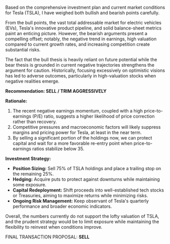 Based on the comprehensive investment plan and current market conditions for Tesla (TSLA), I have weighed both bullish and bearish points carefully.

From the bull points, the vast total addressable market for electric vehicles (EVs), Tesla's innovative product pipeline, and solid balance-sheet metrics paint an enticing picture. However, the bearish arguments present a compelling offset; notably, the negative trend in earnings, high valuation compared to current growth rates, and increasing competition create substantial risks.

The fact that the bull thesis is heavily reliant on future potential while the bear thesis is grounded in current negative trajectories strengthens the argument for caution. Historically, focusing excessively on optimistic visions has led to adverse outcomes, particularly in high-valuation stocks when negative realities emerge.

**Recommendation: SELL / TRIM AGGRESSIVELY**

**Rationale:**
1. The recent negative earnings momentum, coupled with a high price-to-earnings (P/E) ratio, suggests a higher likelihood of price correction rather than recovery.
2. Competitive pressures and macroeconomic factors will likely suppress margins and pricing power for Tesla, at least in the near term.
3. By selling a significant portion of the holdings now, we can protect capital and wait for a more favorable re-entry point when price-to-earnings ratios stabilize below 35. 

**Investment Strategy:**
- **Position Sizing:** Sell 75% of TSLA holdings and place a trailing stop on the remaining 25%.
- **Hedging:** Acquire puts to protect against downturns while maintaining some exposure.
- **Capital Redeployment:** Shift proceeds into well-established tech stocks or Treasuries, aiming to maximize returns while minimizing risks.
- **Ongoing Risk Management:** Keep observant of Tesla's quarterly performance and broader economic indicators.

Overall, the numbers currently do not support the lofty valuation of TSLA, and the prudent strategy would be to limit exposure while maintaining the flexibility to reinvest when conditions improve.

FINAL TRANSACTION PROPOSAL: **SELL**